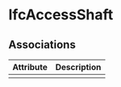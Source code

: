 IfcAccessShaft
==============
Associations
------------
| Attribute   | Description   |
|-------------|---------------|
|             |               |

